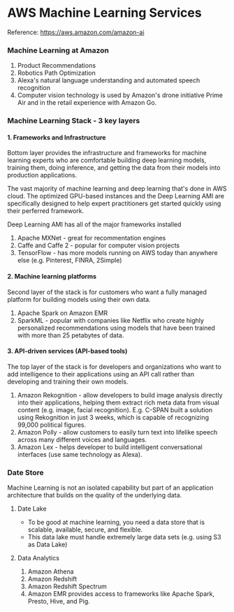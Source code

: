 # AWS Machine Learning Services

Reference: https://aws.amazon.com/amazon-ai

### Machine Learning at Amazon

1. Product Recommendations
1. Robotics Path Optimization
1. Alexa's natural language understanding and automated speech recognition
1. Computer vision technology is used by Amazon's drone initiative Prime Air and in the retail experience with Amazon Go.

### Machine Learning Stack - 3 key layers

#### 1. Frameworks and Infrastructure

Bottom layer provides the infrastructure and frameworks for machine learning experts who are comfortable building
deep learning models, training them, doing inference, and getting the data from their models into production
applications.

The vast majority of machine learning and deep learning that's done in AWS cloud.
The optimized GPU-based instances and the Deep Learning AMI are specifically designed to help expert practitioners
get started quickly using their perferred framework.

Deep Learning AMI has all of the major frameworks installed
1. Apache MXNet - great for recommentation engines
1. Caffe and Caffe 2 - popular for computer vision projects
1. TensorFlow - has more models running on AWS today than anywhere else (e.g. Pinterest, FINRA, 2Simple)

#### 2. Machine learning platforms

Second layer of the stack is for customers who want a fully managed platform for building models using their own data.

1. Apache Spark on Amazon EMR
1. SparkML - popular with companies like Netflix who create highly personalized recommendations using models that have
   been trained with more than 25 petabytes of data.

#### 3. API-driven services (API-based tools)

The top layer of the stack is for developers and organizations who want to add intelligence to their applications
using an API call rather than developing and training their own models.

1. Amazon Rekognition - allow developers to build image analysis directly into their applications, helping them extract
   rich meta data from visual content (e.g. image, facial recognition). E.g. C-SPAN built a solution using Rekognition
   in just 3 weeks, which is capable of recognizing 99,000 political figures.
1. Amazon Polly - allow customers to easily turn text into lifelike speech across many different voices and languages.
1. Amazon Lex - helps developer to build intelligent conversational interfaces (use same technology as Alexa).


### Date Store

Machine Learning is not an isolated capability but part of an application architecture that builds on the quality of
the underlying data.

1. Date Lake
    - To be good at machine learning, you need a data store that is scalable, available, secure, and flexible.
    - This data lake must handle extremely large data sets (e.g. using S3 as Data Lake)

1. Data Analytics
    1. Amazon Athena
    1. Amazon Redshift
    1. Amazon Redshift Spectrum
    1. Amazon EMR provides access to frameworks like Apache Spark, Presto, Hive, and Pig.
